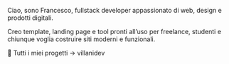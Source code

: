 Ciao, sono Francesco, fullstack developer appassionato di web, design e prodotti digitali.  

Creo template, landing page e tool pronti all’uso per freelance, studenti e chiunque voglia costruire siti moderni e funzionali.  

📂 Tutti i miei progetti → villanidev
